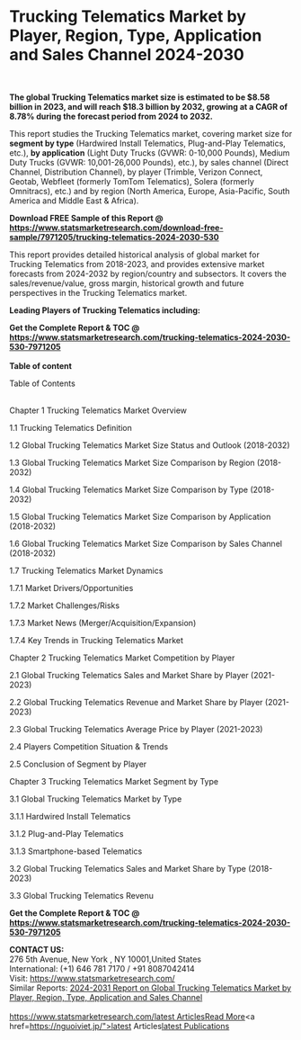 <h1>Trucking Telematics Market by Player, Region, Type, Application and Sales Channel 2024-2030</h1><br/><p><strong>The global Trucking Telematics market size is estimated to be $8.58 billion in 2023, and will reach $18.3 billion by 2032, growing at a <strong>CAGR</strong> of 8.78% during the forecast period from 2024 to 2032.</strong></p><p>This report studies the Trucking Telematics market, covering market size for <strong>segment by type</strong> (Hardwired Install Telematics, Plug-and-Play Telematics, etc.), <strong>by application</strong> (Light Duty Trucks (GVWR: 0-10,000 Pounds), Medium Duty Trucks (GVWR: 10,001-26,000 Pounds), etc.), by sales channel (Direct Channel, Distribution Channel), by player (Trimble, Verizon Connect, Geotab, Webfleet (formerly TomTom Telematics), Solera (formerly Omnitracs), etc.) and by region (North America, Europe, Asia-Pacific, South America and Middle East & Africa).</p><p><strong>Download FREE Sample of this Report @ <a href="https://www.statsmarketresearch.com/download-free-sample/7971205/trucking-telematics-2024-2030-530">https://www.statsmarketresearch.com/download-free-sample/7971205/trucking-telematics-2024-2030-530</a></strong></p><p>This report provides detailed historical analysis of global market for Trucking Telematics from 2018-2023, and provides extensive market forecasts from 2024-2032 by region/country and subsectors. It covers the sales/revenue/value, gross margin, historical growth and future perspectives in the Trucking Telematics market.</p><p><strong>Leading Players of Trucking Telematics including:</strong></p><div><b>Get the Complete Report & TOC @ <a href="https://www.statsmarketresearch.com/trucking-telematics-2024-2030-530-7971205">https://www.statsmarketresearch.com/trucking-telematics-2024-2030-530-7971205</a></b></div><br><b>Table of content</b><p>Table of Contents<br />
 
 <br />
 
 Chapter 1 Trucking Telematics Market Overview<br />
 
  1.1 Trucking Telematics Definition<br />
 
  1.2 Global Trucking Telematics Market Size Status and Outlook (2018-2032)<br />
 
  1.3 Global Trucking Telematics Market Size Comparison by Region (2018-2032)<br />
 
  1.4 Global Trucking Telematics Market Size Comparison by Type (2018-2032)<br />
 
  1.5 Global Trucking Telematics Market Size Comparison by Application (2018-2032)<br />
 
  1.6 Global Trucking Telematics Market Size Comparison by Sales Channel (2018-2032)<br />
 
  1.7 Trucking Telematics Market Dynamics<br />
 
  1.7.1 Market Drivers/Opportunities<br />
 
  1.7.2 Market Challenges/Risks<br />
 
  1.7.3 Market News (Merger/Acquisition/Expansion)<br />
 
  1.7.4 Key Trends in Trucking Telematics Market<br />
 
 Chapter 2 Trucking Telematics Market Competition by Player<br />
 
  2.1 Global Trucking Telematics Sales and Market Share by Player (2021-2023)<br />
 
  2.2 Global Trucking Telematics Revenue and Market Share by Player (2021-2023)<br />
 
  2.3 Global Trucking Telematics Average Price by Player (2021-2023)<br />
 
  2.4 Players Competition Situation & Trends<br />
 
  2.5 Conclusion of Segment by Player<br />
 
 Chapter 3 Trucking Telematics Market Segment by Type<br />
 
  3.1 Global Trucking Telematics Market by Type<br />
 
  3.1.1 Hardwired Install Telematics<br />
 
  3.1.2 Plug-and-Play Telematics<br />
 
  3.1.3 Smartphone-based Telematics<br />
 
  3.2 Global Trucking Telematics Sales and Market Share by Type (2018-2023)<br />
 
  3.3 Global Trucking Telematics Revenu<br><div><b>Get the Complete Report & TOC @ <a href="https://www.statsmarketresearch.com/trucking-telematics-2024-2030-530-7971205">https://www.statsmarketresearch.com/trucking-telematics-2024-2030-530-7971205</a></b></div></p> <b>CONTACT US:</b><br>276 5th Avenue, New York , NY 10001,United States<br>International: (+1) 646 781 7170 / +91 8087042414<br>Visit: <a href="https://www.statsmarketresearch.com/">https://www.statsmarketresearch.com/</a><br>Similar Reports: <a href="https://www.statsmarketresearch.com/trucking-telematics-2024-2030-530-7971205">2024-2031 Report on Global Trucking Telematics Market by Player, Region, Type, Application and Sales Channel</a><br/><br/><a href="https://gyeongbokgung.com">https://www.statsmarketresearch.com/</a><a href="https://hallyeomaritime.com">latest Articles</a><a href="https://jingwansa.com">Read More</a><a href=https://nguoiviet.jp/">latest Articles</a><a href="https://www.intelmarketresearch.com/">latest Publications</a>
